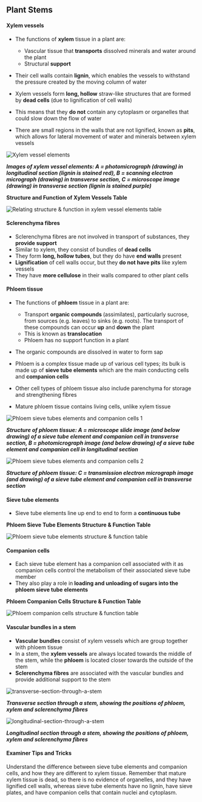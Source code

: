 Plant Stems
-----------

#### Xylem vessels

* The functions of <b>xylem</b> tissue in a plant are:

  + Vascular tissue that <b>transports</b> dissolved minerals and water around the plant
  + Structural <b>support</b>
* Their cell walls contain <b>lignin</b>, which enables the vessels to withstand the pressure created by the moving column of water
* Xylem vessels form <b>long, hollow</b> straw-like structures that are formed by <b>dead cells</b> (due to lignification of cell walls)
* This means that they <b>do not</b> contain any cytoplasm or organelles that could slow down the flow of water
* There are small regions in the walls that are not lignified, known as <b>pits</b>, which allows for lateral movement of water and minerals between xylem vessels

![Xylem vessel elements](Xylem-vessel-elements.png)

<i><b>Images of xylem vessel elements: A = photomicrograph (drawing) in longitudinal section (lignin is stained red), B = scanning electron micrograph (drawing) in transverse section, C = microscope image (drawing) in transverse section (lignin is stained purple)</b></i>

<b>Structure and Function of Xylem Vessels Table</b>

![Relating structure & function in xylem vessel elements table](Relating-structure-function-in-xylem-vessel-elements-table.png)

#### Sclerenchyma fibres

* Sclerenchyma fibres are not involved in transport of substances, they <b>provide support</b>
* Similar to xylem, they consist of bundles of <b>dead cells</b>
* They form <b>long, hollow tubes</b>, but they do have <b>end walls</b> present
* <b>Lignification</b> of cell walls occur, but they <b>do not have pits</b> like xylem vessels
* They have <b>more cellulose</b> in their walls compared to other plant cells

#### Phloem tissue

* The functions of <b>phloem</b> tissue in a plant are:

  + Transport <b>organic compounds </b>(assimilates), particularly sucrose, from sources (e.g. leaves) to sinks (e.g. roots). The transport of these compounds can occur <b>up</b> and <b>down</b> the plant
  + This is known as <b>translocation</b>
  + Phloem has no support function in a plant
* The organic compounds are dissolved in water to form sap
* Phloem is a complex tissue made up of various cell types; its bulk is made up of <b>sieve tube elements</b> which are the main conducting cells and <b>companion cells</b>
* Other cell types of phloem tissue also include parenchyma for storage and strengthening fibres
* Mature phloem tissue contains living cells, unlike xylem tissue

![Phloem sieve tubes elements and companion cells 1](Phloem-sieve-tubes-elements-and-companion-cells-1.png)

<i><b>Structure of phloem tissue: A = microscope slide image (and below drawing) of a sieve tube element and companion cell in transverse section, B = photomicrograph image (and below drawing) of a sieve tube element and companion cell in longitudinal section</b></i>

![Phloem sieve tubes elements and companion cells 2](Phloem-sieve-tubes-elements-and-companion-cells-2.png)

<i><b>Structure of phloem tissue: C = transmission electron micrograph image (and drawing) of a sieve tube element and companion cell in transverse section</b></i>

#### Sieve tube elements

* Sieve tube elements line up end to end to form a <b>continuous tube</b>

<b>Phloem Sieve Tube Elements Structure & Function Table</b>

![Phloem sieve tube elements structure & function table](Phloem-sieve-tube-elements-structure-function-table.png)

#### Companion cells

* Each sieve tube element has a companion cell associated with it as companion cells control the metabolism of their associated sieve tube member
* They also play a role in<b> loading and unloading of sugars into the phloem sieve tube elements</b>

<b>Phloem Companion Cells Structure & Function Table</b>

![Phloem companion cells structure & function table](Phloem-companion-cells-structure-function-table.png)

#### Vascular bundles in a stem

* <b>Vascular bundles </b>consist of xylem vessels which are group together with phloem tissue
* In a stem, the <b>xylem vessels</b> are always located towards the middle of the stem, while the <b>phloem</b> is located closer towards the outside of the stem
* <b>Sclerenchyma fibres</b> are associated with the vascular bundles and provide additional support to the stem

![transverse-section-through-a-stem](transverse-section-through-a-stem.png)

<i><b>Transverse section through a stem, showing the positions of phloem, xylem and sclerenchyma fibres</b></i>

![longitudinal-section-through-a-stem](longitudinal-section-through-a-stem.png)

<i><b>Longitudinal section through a stem, showing the positions of phloem, xylem and sclerenchyma fibres</b></i>

#### Examiner Tips and Tricks

Understand the difference between sieve tube elements and companion cells, and how they are different to xylem tissue. Remember that mature xylem tissue is dead, so there is no evidence of organelles, and they have lignified cell walls, whereas sieve tube elements have no lignin, have sieve plates, and have companion cells that contain nuclei and cytoplasm.